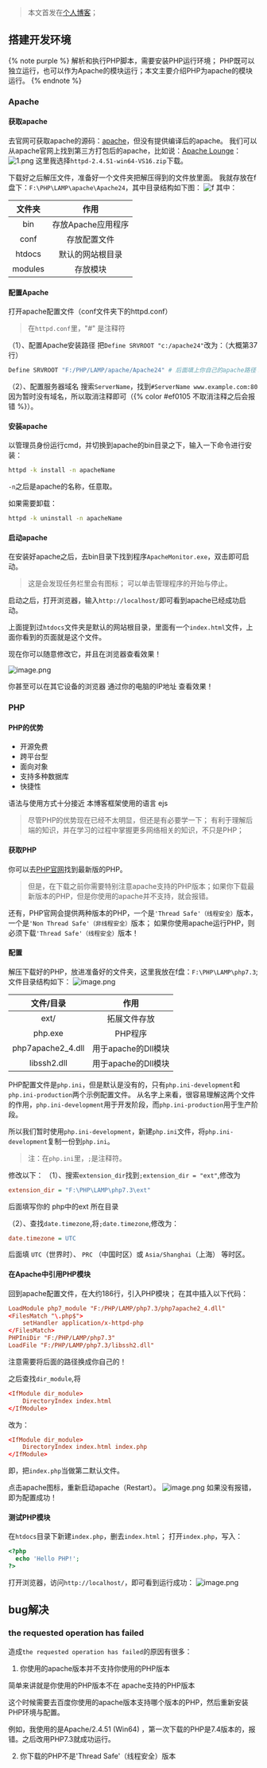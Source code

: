 > 本文首发在[个人博客](https://kartjim.top/delicate)；


## 搭建开发环境

{% note purple %}
解析和执行PHP脚本，需要安装PHP运行环境；
PHP既可以独立运行，也可以作为Apache的模块运行；本文主要介绍PHP为apache的模块运行。
{% endnote %}

<!--more-->

### Apache

#### 获取apache

去官网可获取apache的源码：[apache](https://httpd.apache.org/)，但没有提供编译后的apache。
我们可以从apache官网上找到第三方打包后的apache，比如说：[Apache Lounge](https://www.apachelounge.com/)：
![1.png](https://i.loli.net/2021/11/26/ryjfbPYU1l4SEmv.png)
这里我选择`httpd-2.4.51-win64-VS16.zip`下载。

下载好之后解压文件，准备好一个文件夹把解压得到的文件放里面。
我就存放在f盘下：`F:\PHP\LAMP\apache\Apache24`，其中目录结构如下图：
![f](https://i.loli.net/2021/11/26/MfbIwcVlma5o3Ng.png)
其中：

| 文件夹 | 作用 |
|:-----------:|:-----------:|
| bin | 存放Apache应用程序 |
| conf | 存放配置文件 |
| htdocs | 默认的网站根目录 |
| modules | 存放模块 |

#### 配置Apache

打开apache配置文件（conf文件夹下的httpd.conf）

> 在`httpd.conf`里，"#" 是注释符

（1）、配置Apache安装路径
把`Define SRVROOT "c:/apache24"`改为：（大概第37行）

``` python
Define SRVROOT "F:/PHP/LAMP/apache/Apache24" # 后面填上你自己的apache路径！
```

（2）、配置服务器域名
搜索`ServerName`，找到`#ServerName www.example.com:80`
因为暂时没有域名，所以取消注释即可（{% color #ef0105 不取消注释之后会报错 %}）。

#### 安装apache

以管理员身份运行cmd，并切换到apache的bin目录之下，输入一下命令进行安装：

``` bash
httpd -k install -n apacheName
```

`-n`之后是apache的名称，任意取。

如果需要卸载：

``` bash
httpd -k uninstall -n apacheName
```

#### 启动apache

在安装好apache之后，去bin目录下找到程序`ApacheMonitor.exe`，双击即可启动。

> 这是会发现任务栏里会有图标；
> 可以单击管理程序的开始与停止。

启动之后，打开浏览器，输入`http://localhost/`即可看到apache已经成功启动。

上面提到过`htdocs`文件夹是默认的网站根目录，里面有一个`index.html`文件，上面你看到的页面就是这个文件。

现在你可以随意修改它，并且在浏览器查看效果！

![image.png](https://i.loli.net/2021/11/26/N5nAfeTLpOPd3iB.png)

你甚至可以在其它设备的浏览器 通过你的电脑的IP地址 查看效果！


### PHP

#### PHP的优势

- 开源免费
- 跨平台型
- 面向对象
- 支持多种数据库
- 快捷性

语法与使用方式十分接近 本博客框架使用的语言 ejs

> 尽管PHP的优势现在已经不太明显，但还是有必要学一下；
> 有利于理解后端的知识，并在学习的过程中掌握更多网络相关的知识，不只是PHP；

#### 获取PHP

你可以去[PHP官网](https://www.php.net/)找到最新版的PHP。

> 但是，在下载之前你需要特别注意apache支持的PHP版本；如果你下载最新版本的PHP，但是你使用的apache并不支持，就会报错。

还有，PHP官网会提供两种版本的PHP，一个是`'Thread Safe'（线程安全）`版本，一个是`'Non Thread Safe'（非线程安全）`版本；
如果你使用apache运行PHP，则必须下载`'Thread Safe'（线程安全）`版本！

#### 配置

解压下载好的PHP，放进准备好的文件夹，这里我放在f盘：`F:\PHP\LAMP\php7.3`;文件目录结构如下：
![image.png](https://i.loli.net/2021/11/26/gumVS3yGfpFZjX1.png)

|文件/目录|作用|
|:---:|:---:|
|ext/|拓展文件存放|
|php.exe|PHP程序|
|php7apache2_4.dll|用于apache的Dll模块|
|libssh2.dll|用于apache的Dll模块|

PHP配置文件是`php.ini`，但是默认是没有的，只有`php.ini-development`和`php.ini-production`两个示例配置文件。
从名字上来看，很容易理解这两个文件的作用，`php.ini-development`用于开发阶段，而`php.ini-production`用于生产阶段。

所以我们暂时使用`php.ini-development`，新建`php.ini`文件，将`php.ini-development`复制一份到`php.ini`。

> 注：在`php.ini`里，`;`是注释符。

修改以下：
（1）、搜索`extension_dir`找到`;extension_dir = "ext"`,修改为

```ini
extension_dir = "F:\PHP\LAMP\php7.3\ext" 
```
后面填写你的 php中的ext 所在目录

（2）、查找`date.timezone`,将`;date.timezone`,修改为：

```ini
date.timezone = UTC
```
后面填 `UTC`（世界时）、 `PRC` （中国时区）或 `Asia/Shanghai`（上海） 等时区。

#### 在Apache中引用PHP模块

回到apache配置文件，在大约186行，引入PHP模块；
在其中插入以下代码：

``` conf
LoadModule php7_module "F:/PHP/LAMP/php7.3/php7apache2_4.dll"
<FilesMatch "\.php$">
    setHandler application/x-httpd-php
</FilesMatch>
PHPIniDir "F:/PHP/LAMP/php7.3"
LoadFile "F:/PHP/LAMP/php7.3/libssh2.dll"
```

注意需要将后面的路径换成你自己的！

之后查找`dir_module`,将

``` conf
<IfModule dir_module>
    DirectoryIndex index.html
</IfModule>
```

改为：

``` conf
<IfModule dir_module>
    DirectoryIndex index.html index.php
</IfModule>
```

即，把`index.php`当做第二默认文件。

点击apache图标，重新启动apache（Restart）。
![image.png](https://i.loli.net/2021/11/26/yELObGFx1twVn5S.png)
如果没有报错，即为配置成功！

#### 测试PHP模块

在`htdocs`目录下新建`index.php`，删去`index.html`；
打开`index.php`，写入：

``` php
<?php
  echo 'Hello PHP!';
?>
```

打开浏览器，访问`http://localhost/`，即可看到运行成功：
![image.png](https://i.loli.net/2021/11/26/VDUcdplnmg3vJSN.png)

## bug解决

### the requested operation has failed

造成`the requested operation has failed`的原因有很多：

1. 你使用的apache版本并不支持你使用的PHP版本

简单来讲就是你使用的PHP版本不在 apache支持的PHP版本 

这个时候需要去百度你使用的apache版本支持哪个版本的PHP，然后重新安装PHP环境与配置。

例如，我使用的是Apache/2.4.51 (Win64) ，第一次下载的PHP是7.4版本的，报错。之后改用PHP7.3就成功运行。

2. 你下载的PHP不是'Thread Safe'（线程安全）版本
